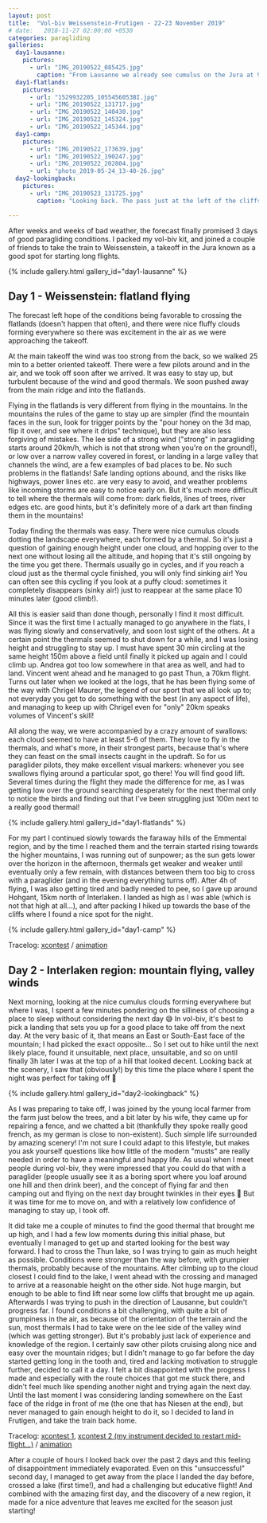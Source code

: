 ```yaml
---
layout: post
title:  "Vol-biv Weissenstein-Frutigen - 22-23 November 2019"
# date:   2018-11-27 02:00:00 +0530
categories: paragliding
galleries:
  day1-lausanne:
    pictures:
      - url: "IMG_20190522_085425.jpg"
        caption: "From Lausanne we already see cumulus on the Jura at 9AM!"
  day1-flatlands:
    pictures:
      - url: "1529932205_1055456053BI.jpg"
      - url: "IMG_20190522_131717.jpg"
      - url: "IMG_20190522_140430.jpg"
      - url: "IMG_20190522_145324.jpg"
      - url: "IMG_20190522_145344.jpg"
  day1-camp:
    pictures:
      - url: "IMG_20190522_173639.jpg"
      - url: "IMG_20190522_190247.jpg"
      - url: "IMG_20190522_202804.jpg"
      - url: "photo_2019-05-24_13-40-26.jpg"
  day2-lookingback:
    pictures:
      - url: "IMG_20190523_131725.jpg"
        caption: "Looking back. The pass just at the left of the cliffs, in the middle of the picture, is where I spent the night"

---
```


After weeks and weeks of bad weather, the forecast finally promised 3 days of good paragliding conditions. I packed my vol-biv kit, and joined a couple of friends to take the train to Weissenstein, a takeoff in the Jura known as a good spot for starting long flights.
<div class="justified-gallery">
{% include gallery.html gallery_id="day1-lausanne" %}
</div>


## Day 1 - Weissenstein: flatland flying
The forecast left hope of the conditions being favorable to crossing the flatlands (doesn't happen that often), and there were nice fluffy clouds forming everywhere so there was excitement in the air as we were approaching the takeoff.

At the main takeoff the wind was too strong from the back, so we walked 25 min to a better oriented takeoff. There were a few pilots around and in the air, and we took off soon after we arrived. It was easy to stay up, but turbulent because of the wind and good thermals. We soon pushed away from the main ridge and into the flatlands.

Flying in the flatlands is very different from flying in the mountains. In the mountains the rules of the game to stay up are simpler (find the mountain faces in the sun, look for trigger points by the "pour honey on the 3d map, flip it over, and see where it drips" technique), but they are also less forgiving of mistakes. The lee side of a strong wind ("strong" in paragliding starts around 20km/h, which is not that strong when you're on the ground!), or low over a narrow valley covered in forest, or landing in a large valley that channels the wind, are a few examples of bad places to be. No such problems in the flatlands! Safe landing options abound, and the risks like highways, power lines etc. are very easy to avoid, and weather problems like incoming storms are easy to notice early on. But it's much more difficult to tell where the thermals will come from: dark fields, lines of trees, river edges etc. are good hints, but it's definitely more of a dark art than finding them in the mountains!

Today finding the thermals was easy. There were nice cumulus clouds dotting the landscape everywhere, each formed by a thermal. So it's just a question of gaining enough height under one cloud, and hopping over to the next one without losing all the altitude, and hoping that it's still ongoing by the time you get there. Thermals usually go in cycles, and if you reach a cloud just as the thermal cycle finished, you will only find sinking air! You can often see this cycling if you look at a puffy cloud: sometimes it completely disappears (sinky air!) just to reappear at the same place 10 minutes later (good climb!).

All this is easier said than done though, personally I find it most difficult. Since it was the first time I actually managed to go anywhere in the flats, I was flying slowly and conservatively, and soon lost sight of the others. At a certain point the thermals seemed to shut down for a while, and I was losing height and struggling to stay up. I must have spent 30 min circling at the same height 150m above a field until finally it picked up again and I could climb up. Andrea got too low somewhere in that area as well, and had to land. Vincent went ahead and he managed to go past Thun, a 70km flight. Turns out later when we looked at the logs, that he has been flying some of the way with Chrigel Maurer, the legend of our sport that we all look up to; not everyday you get to do something with the best (in any aspect of life), and managing to keep up with Chrigel even for "only" 20km speaks volumes of Vincent's skill!

All along the way, we were accompanied by a crazy amount of swallows: each cloud seemed to have at least 5-6 of them. They love to fly in the thermals, and what's more, in their strongest parts, because that's where they can feast on the small insects caught in the updraft. So for us paraglider pilots, they make excellent visual markers: whenever you see swallows flying around a particular spot, go there! You will find good lift. Several times during the flight they made the difference for me, as I was getting low over the ground searching desperately for the next thermal only to notice the birds and finding out that I've been struggling just 100m next to a really good thermal!

<div class="justified-gallery">
{% include gallery.html gallery_id="day1-flatlands" %}
</div>


For my part I continued slowly towards the faraway hills of the Emmental region, and by the time I reached them and the terrain started rising towards the higher mountains, I was running out of sunpower; as the sun gets lower over the horizon in the afternoon, thermals get weaker and weaker until eventually only a few remain, with distances between them too big to cross with a paraglider (and in the evening everything turns off). After 4h of flying, I was also getting tired and badly needed to pee, so I gave up around Hohgant, 15km north of Interlaken. I landed as high as I was able (which is not that high at all...), and after packing I hiked up towards the base of the cliffs where I found a nice spot for the night.

<div class="justified-gallery">
{% include gallery.html gallery_id="day1-camp" %}
</div>

Tracelog: [xcontest](https://www.xcontest.org/world/en/flights/detail:mihai.m/22.5.2019/10:50)
/
[animation](https://ayvri.com/scene/7dj203q05e/cjw2aep6t00013162mm020ag0)


## Day 2 - Interlaken region: mountain flying, valley winds

Next morning, looking at the nice cumulus clouds forming everywhere but where I was, I spent a few minutes pondering on the silliness of choosing a place to sleep without considering the next day 😅 In vol-biv, it's best to pick a landing that sets you up for a good place to take off from the next day. At the very basic of it, that means an East or South-East face of the mountain; I had picked the exact opposite... So I set out to hike until the next likely place, found it unsuitable, next place, unsuitable, and so on until finally 3h later I was at the top of a hill that looked decent. Looking back at the scenery, I saw that (obviously!) by this time the place where I spent the night was perfect for taking off 🤣
<div class="justified-gallery">
{% include gallery.html gallery_id="day2-lookingback" %}
</div>

As I was preparing to take off, I was joined by the young local farmer from the farm just below the trees, and a bit later by his wife, they came up for repairing a fence, and we chatted a bit (thankfully they spoke really good french, as my german is close to non-existent). Such simple life surrounded by amazing scenery! I'm not sure I could adapt to this lifestyle, but makes you ask yourself questions like how little of the modern "musts" are really needed in order to have a meaningful and happy life. As usual when I meet people during vol-biv, they were impressed that you could do that with a paraglider (people usually see it as a boring sport where you loaf around one hill and then drink beer), and the concept of flying far and then camping out and flying on the next day brought twinkles in their eyes 🤩 But it was time for me to move on, and with a relatively low confidence of managing to stay up, I took off.


It did take me a couple of minutes to find the good thermal that brought me up high, and I had a few low moments during this initial phase, but eventually I managed to get up and started looking for the best way forward. I had to cross the Thun lake, so I was trying to gain as much height as possible. Conditions were stronger than the way before, with grumpier thermals, probably because of the mountains. After climbing up to the cloud closest I could find to the lake, I went ahead with the crossing and managed to arrive at a reasonable height on the other side. Not huge margin, but enough to be able to find lift near some low cliffs that brought me up again. Afterwards I was trying to push in the direction of Lausanne, but couldn't progress far. I found conditions a bit challenging, with quite a bit of grumpiness in the air, as because of the orientation of the terrain and the sun, most thermals I had to take were on the lee side of the valley wind (which was getting stronger). But it's probably just lack of experience and knowledge of the region. I certainly saw other pilots cruising along nice and easy over the mountain ridges; but I didn't manage to go far before the day started getting long in the tooth and, tired and lacking motivation to struggle further, decided to call it a day. I felt a bit disappointed with the progress I made and especially with the route choices that got me stuck there, and didn't feel much like spending another night and trying again the next day. Until the last moment I was considering landing somewhere on the East face of the ridge in front of me (the one that has Niesen at the end), but never managed to gain enough height to do it, so I decided to land in Frutigen, and take the train back home.


Tracelog: [xcontest 1](https://www.xcontest.org/world/en/flights/detail:mihai.m/23.05.2019/11:56), [xcontest 2 (my instrument decided to restart mid-flight...)](https://www.xcontest.org/world/en/flights/detail:mihai.m/23.05.2019/14:47)
/
[animation](https://ayvri.com/scene/7dj203q05e/cjw2aj6ui00023162pcm93rn3)




After a couple of hours I looked back over the past 2 days and this feeling of disappointment immediately evaporated. Even on this "unsuccessful" second day, I managed to get away from the place I landed the day before, crossed a lake (first time!), and had a challenging but educative flight! And combined with the amazing first day, and the discovery of a new region, it made for a nice adventure that leaves me excited for the season just starting!
